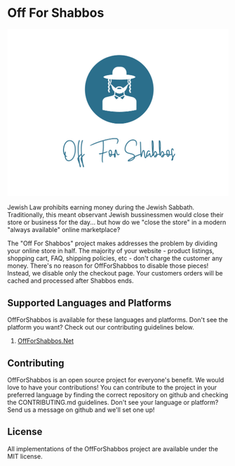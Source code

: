 # Off For Shabbos

![logo](img/logo.png)

Jewish Law prohibits earning money during the Jewish Sabbath. Traditionally, this meant observant Jewish bussinessmen would close their store or business for the day... but how do we "close the store" in a modern "always available" online marketplace?

The "Off For Shabbos" project makes addresses the problem by dividing your online store in half. The majority of your website - product listings, shopping cart, FAQ, shipping policies, etc - don't charge the customer any money. There's no reason for OffForShabbos to disable those pieces! Instead, we disable only the checkout page. Your customers orders will be cached and processed after Shabbos ends.

## Supported Languages and Platforms

OffForShabbos is available for these languages and platforms.  Don't see the platform you want?  Check out our contributing guidelines below.

1. [OffForShabbos.Net](https://github.com/OffForShabbos/OffForShabbos.Net)

## Contributing

OffForShabbos is an open source project for everyone's benefit.  We would love to have your contributions!  You can contribute to the project in your preferred language by finding the correct repository on github and checking the CONTRIBUTING.md guidelines.  Don't see your language or platform?  Send us a message on github and we'll set one up!

## License

All implementations of the OffForShabbos project are available under the MIT license.